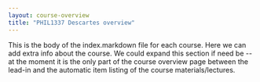 ```yaml
---
layout: course-overview
title: "PHIL1337 Descartes overview"
---
```


This is the body of the index.markdown file for each course. Here we can add extra info about the course. We could expand this section if need be -- at the moment it is the only part of the course overview page between the lead-in and the automatic item listing of the course materials/lectures.